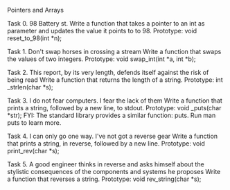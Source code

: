 Pointers and Arrays

Task 0. 98 Battery st.
Write a function that takes a pointer to an int as parameter and updates the value it points to to 98.
	Prototype: void reset_to_98(int *n);

Task 1. Don't swap horses in crossing a stream
Write a function that swaps the values of two integers.
	Prototype: void swap_int(int *a, int *b);

Task 2. This report, by its very length, defends itself against the risk of being read
Write a function that returns the length of a string.
	Prototype: int _strlen(char *s);

Task 3. I do not fear computers. I fear the lack of them
Write a function that prints a string, followed by a new line, to stdout.
	Prototype: void _puts(char *str);
	FYI: The standard library provides a similar function: puts. Run man puts to learn more.

Task 4. I can only go one way. I've not got a reverse gear
Write a function that prints a string, in reverse, followed by a new line.
	Prototype: void print_rev(char *s);

Task 5. A good engineer thinks in reverse and asks himself about the stylistic consequences of the components and systems he proposes
Write a function that reverses a string.
	Prototype: void rev_string(char *s);
